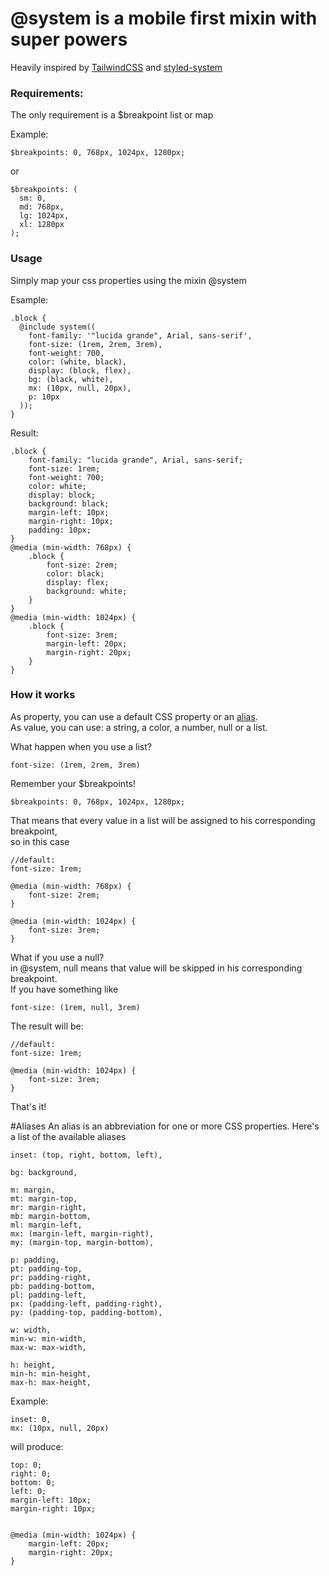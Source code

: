 # @system is a mobile first mixin with super powers
Heavily inspired by [TailwindCSS](https://github.com/tailwindcss/tailwindcss) and [styled-system](https://github.com/styled-system/styled-system)

### Requirements:

The only requirement is a $breakpoint list or map  

Example:
```
$breakpoints: 0, 768px, 1024px, 1280px;
```
or
```
$breakpoints: (
  sm: 0,
  md: 768px,
  lg: 1024px,
  xl: 1280px
);
```

### Usage
Simply map your css properties using the mixin @system  

Esample:
```
.block {
  @include system((
    font-family: '"lucida grande", Arial, sans-serif',
    font-size: (1rem, 2rem, 3rem),
    font-weight: 700,
    color: (white, black),
    display: (block, flex),
    bg: (black, white),
    mx: (10px, null, 20px),
    p: 10px
  ));
}
```
Result:
```
.block {
    font-family: "lucida grande", Arial, sans-serif;
    font-size: 1rem;
    font-weight: 700;
    color: white;
    display: block;
    background: black;
    margin-left: 10px;
    margin-right: 10px;
    padding: 10px;
}
@media (min-width: 768px) {
    .block {
        font-size: 2rem;
        color: black;
        display: flex;
        background: white;
    }
}
@media (min-width: 1024px) {
    .block {
        font-size: 3rem;
        margin-left: 20px;
        margin-right: 20px;
    }
}
```

### How it works
As property, you can use a default CSS property or an [alias](#aliases).  
As value, you can use: a string, a color, a number, null or a list.

What happen when you use a list?
```
font-size: (1rem, 2rem, 3rem)
```
Remember your $breakpoints!
```
$breakpoints: 0, 768px, 1024px, 1280px;
```
That means that every value in a list will be assigned to his corresponding breakpoint,  
so in this case
```
//default: 
font-size: 1rem;

@media (min-width: 768px) {
    font-size: 2rem;
}

@media (min-width: 1024px) {
    font-size: 3rem;
}
```
What if you use a null?  
in @system, null means that value will be skipped in his corresponding breakpoint.  
If you have something like
```
font-size: (1rem, null, 3rem)
```
The result will be:
```
//default: 
font-size: 1rem;

@media (min-width: 1024px) {
    font-size: 3rem;
}
```
That's it!


#Aliases
An alias is an abbreviation for one or more CSS properties.
Here's a list of the available aliases
```
inset: (top, right, bottom, left),

bg: background,

m: margin,
mt: margin-top,
mr: margin-right,
mb: margin-bottom,
ml: margin-left,
mx: (margin-left, margin-right),
my: (margin-top, margin-bottom),

p: padding,
pt: padding-top,
pr: padding-right,
pb: padding-bottom,
pl: padding-left,
px: (padding-left, padding-right),
py: (padding-top, padding-bottom),

w: width,
min-w: min-width,
max-w: max-width,

h: height,
min-h: min-height,
max-h: max-height,
```

Example:
```
inset: 0,
mx: (10px, null, 20px)
```
will produce:
```
top: 0;
right: 0;
bottom: 0;
left: 0;
margin-left: 10px;
margin-right: 10px;


@media (min-width: 1024px) {
    margin-left: 20px;
    margin-right: 20px;
}
```
